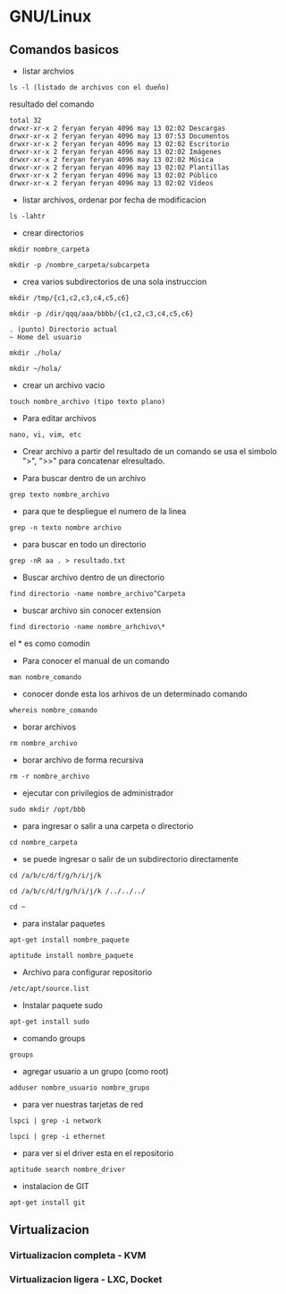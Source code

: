 # GNU/Linux

## Comandos basicos

* listar archvios
```
ls -l (listado de archivos con el dueño)
```
resultado del comando
```
total 32
drwxr-xr-x 2 feryan feryan 4096 may 13 02:02 Descargas
drwxr-xr-x 2 feryan feryan 4096 may 13 07:53 Documentos
drwxr-xr-x 2 feryan feryan 4096 may 13 02:02 Escritorio
drwxr-xr-x 2 feryan feryan 4096 may 13 02:02 Imágenes
drwxr-xr-x 2 feryan feryan 4096 may 13 02:02 Música
drwxr-xr-x 2 feryan feryan 4096 may 13 02:02 Plantillas
drwxr-xr-x 2 feryan feryan 4096 may 13 02:02 Público
drwxr-xr-x 2 feryan feryan 4096 may 13 02:02 Vídeos
```

* listar archivos, ordenar por fecha de modificacion

```
ls -lahtr
```

* crear directorios 

```
mkdir nombre_carpeta
```

```
mkdir -p /nombre_carpeta/subcarpeta
```

* crea varios subdirectorios de una sola instruccion

```
mkdir /tmp/{c1,c2,c3,c4,c5,c6}
```

```
mkdir -p /dir/qqq/aaa/bbbb/{c1,c2,c3,c4,c5,c6}
```

```
. (punto) Directorio actual
~ Home del usuario
```

```
mkdir ./hola/
```

```
mkdir ~/hola/ 
```

* crear un archivo vacio

```
touch nombre_archivo (tipo texto plano)
```

* Para editar archivos

```
nano, vi, vim, etc
```

* Crear archivo a partir del resultado de un comando se usa el simbolo ">", ">>" para concatenar elresultado.

* Para buscar dentro de un archivo 

```
grep texto nombre_archivo
```

* para que te despliegue el numero de la linea

```
grep -n texto nombre archivo
```

* para buscar en todo un directorio

```
grep -nR aa . > resultado.txt
```

* Buscar archivo dentro de un directorio

```
find directorio -name nombre_archivo^Carpeta
```

* buscar archivo sin conocer extension
```
find directorio -name nombre_arhchivo\*
```
el \* es como comodin

* Para conocer el manual de un comando

```
man nombre_comando
```

* conocer donde esta los arhivos de un determinado comando

```
whereis nombre_comando
```

* borar archivos

```
rm nombre_archivo
```

* borar archivo de forma recursiva

```
rm -r nombre_archivo
```

* ejecutar con privilegios de administrador

```
sudo mkdir /opt/bbb
```

* para ingresar o salir a una carpeta o directorio

```
cd nombre_carpeta
```

* se puede ingresar o salir de un subdirectorio directamente

```
cd /a/b/c/d/f/g/h/i/j/k
```

```
cd /a/b/c/d/f/g/h/i/j/k /../../../
```

```
cd ~
```

* para instalar paquetes

```
apt-get install nombre_paquete
```

```
aptitude install nombre_paquete
```

* Archivo para configurar repositorio

```
/etc/apt/source.list
```

* Instalar paquete sudo

```
apt-get install sudo
```

* comando groups

```
groups
```

* agregar usuario a un grupo (como root)

```
adduser nombre_usuario nombre_grupo
```

* para ver nuestras tarjetas de red

```
lspci | grep -i network
```

```
lspci | grep -i ethernet
```

* para ver si el driver esta en el repositorio

```
aptitude search nombre_driver
```

* instalacion de GIT

```
apt-get install git
```





## Virtualizacion

### Virtualizacion completa - KVM

### Virtualizacion ligera - LXC, Docket

